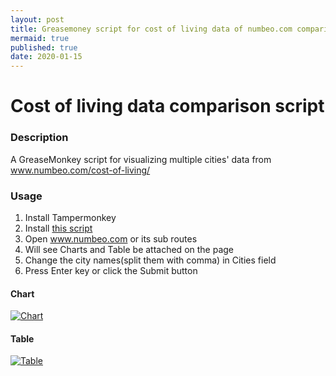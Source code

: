 ```yaml
---
layout: post
title: Greasemoney script for cost of living data of numbeo.com comparison
mermaid: true
published: true
date: 2020-01-15
---
```

# Cost of living data comparison script

### Description
A GreaseMonkey script for visualizing multiple cities' data from www.numbeo.com/cost-of-living/ 

### Usage
1. Install Tampermonkey
1. Install [this script](https://greasyfork.org/en/scripts/395215-numbeo-cost-of-living-comparison)
1. Open www.numbeo.com or its sub routes
1. Will see Charts and Table be attached on the page
1. Change the city names(split them with comma) in Cities field
1. Press Enter key or click the Submit button


#### Chart
[![Chart](https://github.com/neotan/neotan.github.io/blob/master/images/media/numbeo-cost-of-living-comparison-1.png?raw=true)](https://github.com/neotan/neotan.github.io/blob/master/images/media/numbeo-cost-of-living-comparison-1.png?raw=true)

#### Table
[![Table](https://github.com/neotan/neotan.github.io/blob/master/images/media/numbeo-cost-of-living-comparison-2.png?raw=true)](https://github.com/neotan/neotan.github.io/blob/master/images/media/numbeo-cost-of-living-comparison-2.png?raw=true)

